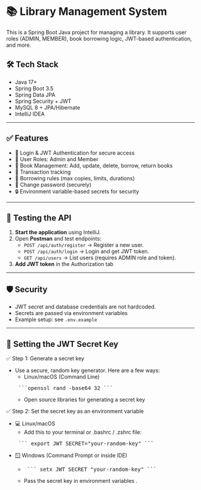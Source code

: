 # 📚 Library Management System

This is a Spring Boot Java project for managing a library. It supports user roles (ADMIN, MEMBER), book borrowing logic, JWT-based authentication, and more.

## 🛠️ Tech Stack

- Java 17+
- Spring Boot 3.5
- Spring Data JPA
- Spring Security + JWT
- MySQL 8 + JPA/Hibernate
- IntelliJ IDEA

****

## ✅ Features

- 🔐 Login & JWT Authentication for secure access
- 👥 User Roles: Admin and Member
- 📘 Book Management: Add, update, delete, borrow, return books
- 📄 Transaction tracking
- 📅 Borrowing rules (max copies, limits, durations)
- 🔑 Change password (securely)
- 🔒 Environment variable-based secrets for security


****

## 🧪 Testing the API
1. **Start the application** using IntelliJ.
2. Open **Postman** and test endpoints:
    - `POST /api/auth/register` → Register a new user.
    - `POST /api/auth/login` → Login and get JWT token.
    - `GET /api/users` → List users (requires ADMIN role and token).
3. **Add JWT token** in the Authorization tab

****

## 🛡️ Security
- JWT secret and database credentials are not hardcoded.
- Secrets are passed via environment variables
- Example setup: see `.env.example`

****

## 🔐 Setting the JWT Secret Key
  ✅ Step 1: Generate a secret key
  - Use a secure, random key generator. Here are a few ways:
    - Linux/macOS (Command Line) 
    <pre> ```openssl rand -base64 32 ``` </pre>
    - Open source libraries for generating a secret key

  ✅ Step 2: Set the secret key as an environment variable
  - 💻 Linux/macOS
    - Add this to your terminal or .bashrc / .zshrc file:
    <pre> ``` export JWT_SECRET="your-random-key" ``` </pre>
 - 🪟 Windows (Command Prompt or inside IDE)
   - <pre> ``` setx JWT_SECRET "your-random-key" ``` </pre>
   - Pass the secret key in environment variables .

  

